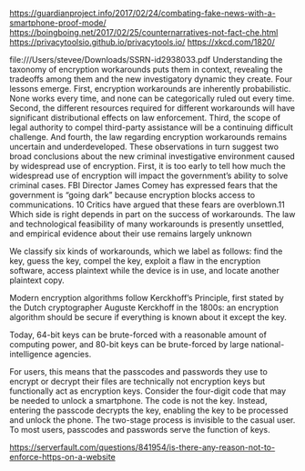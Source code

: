https://guardianproject.info/2017/02/24/combating-fake-news-with-a-smartphone-proof-mode/
https://boingboing.net/2017/02/25/counternarratives-not-fact-che.html
https://privacytoolsio.github.io/privacytools.io/
https://xkcd.com/1820/

file:///Users/stevee/Downloads/SSRN-id2938033.pdf
Understanding the taxonomy of encryption workarounds puts them in context, revealing the tradeoffs among them and the new investigatory dynamic they create. Four lessons emerge. First, encryption workarounds are inherently probabilistic. None works every time, and none can be categorically ruled out every time. Second, the different resources required for different workarounds will have significant distributional effects on law enforcement. Third, the scope of legal authority to compel third-party assistance will be a continuing difficult challenge. And fourth, the law regarding encryption workarounds remains uncertain and underdeveloped.  These observations in turn suggest two broad conclusions about the new criminal investigative environment caused by widespread use of encryption. First, it is too early to tell how much the widespread use of encryption will impact the government’s ability to solve criminal cases.  FBI Director James Comey has expressed fears that the government is “going dark” because encryption blocks access to communications. 10 Critics have argued that these fears are overblown.11 Which side is right depends in part on the success of workarounds. The law and technological feasibility of many workarounds is presently unsettled, and empirical evidence about their use remains largely unknown

We classify six kinds of workarounds, which we label as follows: find the key, guess the key, compel the key, exploit a flaw in the encryption software, access plaintext while the device is in use, and locate another plaintext copy.

Modern encryption algorithms follow Kerckhoff’s Principle, first stated by the Dutch cryptographer Auguste Kerckhoff in the 1800s: an encryption algorithm should be secure if everything is known about it except the key.

Today, 64-bit keys can be brute-forced with a reasonable amount of computing power, and 80-bit keys can be brute-forced by large national-intelligence agencies.

For users, this means that the passcodes and passwords they use to encrypt or decrypt their files are technically not encryption keys but functionally act as encryption keys. Consider the four-digit code that may be needed to unlock a smartphone. The code is not the key. Instead, entering the passcode decrypts the key, enabling the key to be processed and unlock the phone. The two-stage process is invisible to the casual user. To most users, passcodes and passwords serve the function of keys. 

https://serverfault.com/questions/841954/is-there-any-reason-not-to-enforce-https-on-a-website
